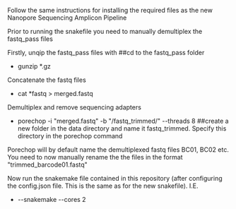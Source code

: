 Follow the same instructions for installing the required files as the new Nanopore Sequencing Amplicon Pipeline

Prior to running the snakefile you need to manually demultiplex the fastq_pass files

Firstly, unqip the fastq_pass files with ##cd to the fastq_pass folder
- gunzip *.gz

Concatenate the fastq files
- cat *fastq > merged.fastq

Demultiplex and remove sequencing adapters
- porechop -i "merged.fastq" -b "/fastq_trimmed/" --threads 8       ##create a new folder in the data directory and name it fastq_trimmed. Specify this directory in the porechop command

Porechop will by default name the demultiplexed fastq files BC01, BC02 etc. You need to now manually rename the the files in the format "trimmed_barcode01.fastq"

Now run the snakemake file contained in this repository (after configuring the config.json file. This is the same as for the new snakefile). I.E.
- --snakemake --cores 2
